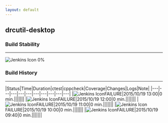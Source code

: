 ```yaml
---
layout: default
---
```

## drcutil-desktop
### Build Stability
___
![Jenkins Icon](http://jenkinshrg.github.io/images/48x48/health-00to19.png)
0%
  
### Build History
___
|Status|Time|Duration|<span class='badge'>ctest</span>|<span class='badge'>cppcheck</span>|Coverage|Changes|Logs|Note|
|---|---|---|---|---|---|---|---|---|---|
|![Jenkins Icon](http://jenkinshrg.github.io/images/24x24/red.png)FAILURE|2015/10/19 13:00|0 min.|||||||
|![Jenkins Icon](http://jenkinshrg.github.io/images/24x24/red.png)FAILURE|2015/10/19 12:00|0 min.|||||||
|![Jenkins Icon](http://jenkinshrg.github.io/images/24x24/red.png)FAILURE|2015/10/19 11:00|0 min.|||||||
|![Jenkins Icon](http://jenkinshrg.github.io/images/24x24/red.png)FAILURE|2015/10/19 10:00|0 min.|||||||
|![Jenkins Icon](http://jenkinshrg.github.io/images/24x24/red.png)FAILURE|2015/10/19 09:40|0 min.|||||||
